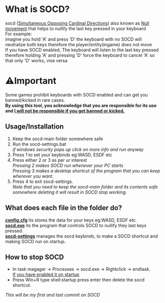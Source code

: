 # What is SOCD?
socd (<ins>Simultaneous Opposing Cardinal Directions</ins>) also known as <ins>Null movement</ins> that helps to nullify the last key pressed in your keyboard<br>
For example:<br>
imagine you hold 'A' and press 'D' the keyboard with no SOCD will neutralize both keys therefore the player/entity(ingame) does not move<br>
If you have SOCD enabled, The keyboard will listen to the last key pressed therefore holding 'A' and pressing 'D' force the keyboard to cancel 'A' so that only 'D' works, vise versa<br>
# ⚠️Important
Some games prohibit keyboards with SOCD enabled and can get you banned/kicked in rare cases.<br>
<b>By using this tool, you acknowledge that you are responsible for its use and <ins>I will not be responsible if you get banned or kicked.</ins></b><br>
## Usage/Installation
1. Keep the socd-main folder somewhere safe<br>
2. Run the socd-settings.bat<br>
<i>if windows security pops up click on more info and run anyway<br></i>
3. Press 1 to set your keybinds eg:WASD, ESDF etc<br>
4. Press either 2 or 3 as per ur interest<br>
<i>Pressing 2 makes SOCD run whenever your PC starts<br></i>
<i>Pressing 3 makes a desktop shortcut of the program that you can keep wherever you want.<br></i>
5. Press 4 to exit socd-settings.<br>
<i>Note that you need to keep the socd-main folder and its contents safe somewhere deleting it will result in SOCD stop working.</i>
## What does each file in the folder do?
<ins><b>config.cfg</b></ins> its stores the data for your keys eg:WASD, ESDF etc.<br>
<ins><b>socd.exe</b></ins> its the program that controls SOCD to nullify they last keys pressed.<br>
<ins><b>socd-settings</b></ins> manages the socd keybinds, to make a SOCD shortcut and making SOCD run on startup.<br>
## How to stop SOCD
* In task magager -> Processes -> socd.exe -> Rightclick -> endtask.<br>
<ins>If you have enabled it on startup</ins><br>
* Press Win+R type shell:startup press enter then delete the socd shortcut.<br>

<i>This will be my first and last commit on SOCD</i><br>
